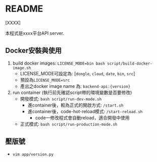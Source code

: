 # README #

[XXXX]

本程式是xxxx平台API server.


## Docker安裝與使用

1. build docker images: `LICENSE_MODE=bin bash script/build-docker-image.sh`
    - LICENSE_MODE可設定為: [`dongle`, `cloud`, `date`, `bin`, `src`]
    - 預設為`LICENSE_MODE=src`
    - 產出之docker image name 為: `backend-api:{version}`
2. run container (執行前先確認script帶的環境變數是否要修改)
    - 開發模式: `bash script/run-dev-mode.sh`
        - 進container後，較為正式的開啟方式: `/start.sh`
        - 進container後，code-hot-reload模式: `/start-reload.sh`
            - code一修改程式會自動reload，適合開發中使用
    - 正式模式: `bash script/run-production-mode.sh`


## 壓版號

- `vim app/version.py`
